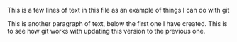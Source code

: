 This is a few lines of text in this file as an example of things I can do
with git 

This is another paragraph of text, below the first one I have created.
This is to see how git works with updating this version to the previous one.


